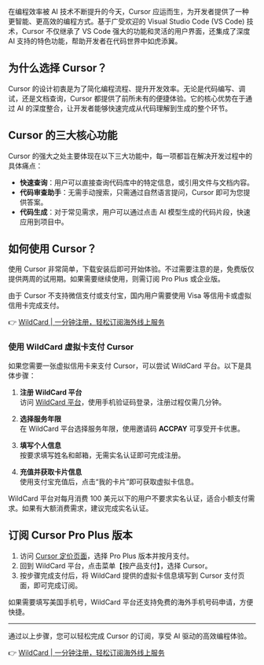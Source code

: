 在编程效率被 AI 技术不断提升的今天，Cursor 应运而生，为开发者提供了一种更智能、更高效的编程方式。基于广受欢迎的 Visual Studio Code (VS Code) 技术，Cursor 不仅继承了 VS Code 强大的功能和灵活的用户界面，还集成了深度 AI 支持的特色功能，帮助开发者在代码世界中如虎添翼。

## 为什么选择 Cursor？

Cursor 的设计初衷是为了简化编程流程、提升开发效率。无论是代码编写、调试，还是文档查询，Cursor 都提供了前所未有的便捷体验。它的核心优势在于通过 AI 的深度整合，让开发者能够快速完成从代码理解到生成的整个环节。

## Cursor 的三大核心功能

Cursor 的强大之处主要体现在以下三大功能中，每一项都旨在解决开发过程中的具体痛点：

- **快速查询**：用户可以直接查询代码库中的特定信息，或引用文件与文档内容。
- **代码审查助手**：无需手动搜索，只需通过自然语言提问，Cursor 即可为您提供答案。
- **代码生成**：对于常见需求，用户可以通过点击 AI 模型生成的代码片段，快速应用到项目中。

## 如何使用 Cursor？

使用 Cursor 非常简单，下载安装后即可开始体验。不过需要注意的是，免费版仅提供两周的试用期。如果需要继续使用，则需订阅 Pro Plus 或企业版。

由于 Cursor 不支持微信支付或支付宝，国内用户需要使用 Visa 等信用卡或虚拟信用卡完成支付。

👉 [WildCard | 一分钟注册，轻松订阅海外线上服务](https://bit.ly/bewildcard)

### 使用 WildCard 虚拟卡支付 Cursor

如果您需要一张虚拟信用卡来支付 Cursor，可以尝试 WildCard 平台。以下是具体步骤：

1. **注册 WildCard 平台**  
   访问 [WildCard 平台](https://bit.ly/bewildcard)，使用手机验证码登录，注册过程仅需几分钟。

2. **选择服务年限**  
   在 WildCard 平台选择服务年限，使用邀请码 **ACCPAY** 可享受开卡优惠。

3. **填写个人信息**  
   按要求填写姓名和邮箱，无需实名认证即可完成注册。

4. **充值并获取卡片信息**  
   使用支付宝充值后，点击“我的卡片”即可获取虚拟卡信息。

WildCard 平台对每月消费 100 美元以下的用户不要求实名认证，适合小额支付需求。如果有大额消费需求，建议完成实名认证。

## 订阅 Cursor Pro Plus 版本

1. 访问 [Cursor 定价页面](https://www.cursor.com/pricing)，选择 Pro Plus 版本并按月支付。
2. 回到 WildCard 平台，点击菜单【按产品支付】，选择 Cursor。
3. 按步骤完成支付后，将 WildCard 提供的虚拟卡信息填写到 Cursor 支付页面，即可完成订阅。

如果需要填写美国手机号，WildCard 平台还支持免费的海外手机号码申请，方便快捷。

---

通过以上步骤，您可以轻松完成 Cursor 的订阅，享受 AI 驱动的高效编程体验。

👉 [WildCard | 一分钟注册，轻松订阅海外线上服务](https://bit.ly/bewildcard)